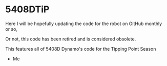 # 5408DTiP

Here I will be hopefully updating the code for the robot on GitHub monthly or so,

Or not, this code has been retired and is considered obsolete. 

This features all of 5408D Dynamo's code for the Tipping Point Season

-  Me
